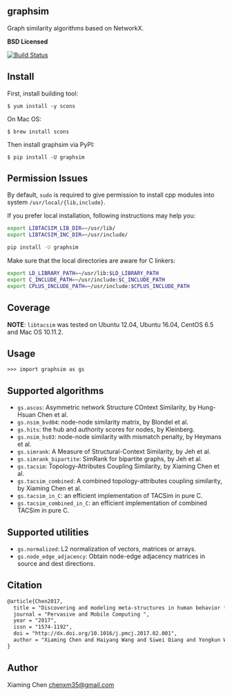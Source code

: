 graphsim
--------

Graph similarity algorithms based on NetworkX.

**BSD Licensed** 

[![Build Status](https://travis-ci.org/caesar0301/graphsim.svg?branch=master)](https://travis-ci.org/caesar0301/graphsim)


Install
-------

First, install building tool:

    $ yum install -y scons

On Mac OS:

    $ brew install scons

Then install graphsim via PyPI:

    $ pip install -U graphsim
    

Permission Issues
------------------

By default, `sudo` is required to give permission to install cpp modules into system `/usr/local/{lib,include}`. 

If you prefer local installation, following instructions may help you:

```bash
export LIBTACSIM_LIB_DIR=~/usr/lib/
export LIBTACSIM_INC_DIR=~/usr/include/

pip install -U graphsim
```

Make sure that the local directories are aware for C linkers:

```bash
export LD_LIBRARY_PATH=~/usr/lib:$LD_LIBRARY_PATH
export C_INCLUDE_PATH=~/usr/include:$C_INCLUDE_PATH
export CPLUS_INCLUDE_PATH=~/usr/include:$CPLUS_INCLUDE_PATH
```


Coverage
---------

**NOTE**: `libtacsim` was tested on Ubuntu 12.04, Ubuntu 16.04, CentOS 6.5 and Mac OS 10.11.2.


Usage
-----

    >>> import graphsim as gs


Supported algorithms
--------------------

* `gs.ascos`: Asymmetric network Structure COntext Similarity, by Hung-Hsuan Chen et al.
* `gs.nsim_bvd04`: node-node similarity matrix, by Blondel et al.
* `gs.hits`: the hub and authority scores for nodes, by Kleinberg.
* `gs.nsim_hs03`: node-node similarity with mismatch penalty, by Heymans et al.
* `gs.simrank`: A Measure of Structural-Context Similarity, by Jeh et al.
* `gs.simrank_bipartite`: SimRank for bipartite graphs, by Jeh et al.
* `gs.tacsim`: Topology-Attributes Coupling Similarity, by Xiaming Chen et al.
* `gs.tacsim_combined`: A combined topology-attributes coupling similarity, by Xiaming Chen et al.
* `gs.tacsim_in_C`: an efficient implementation of TACSim in pure C.
* `gs.tacsim_combined_in_C`: an efficient implementation of combined TACSim in pure C.


Supported utilities
-------------------

* `gs.normalized`: L2 normalization of vectors, matrices or arrays.
* `gs.node_edge_adjacency`: Obtain node-edge adjacency matrices in source and dest directions.

Citation
----------

```tex
@article{Chen2017,
  title = "Discovering and modeling meta-structures in human behavior from city-scale cellular data",
  journal = "Pervasive and Mobile Computing ",
  year = "2017",
  issn = "1574-1192",
  doi = "http://dx.doi.org/10.1016/j.pmcj.2017.02.001",
  author = "Xiaming Chen and Haiyang Wang and Siwei Qiang and Yongkun Wang and Yaohui Jin"
}
```

Author
------

Xiaming Chen <chenxm35@gmail.com>
